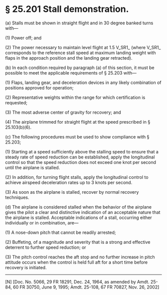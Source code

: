 # § 25.201   Stall demonstration.

(a) Stalls must be shown in straight flight and in 30 degree banked turns with—


(1) Power off; and 


(2) The power necessary to maintain level flight at 1.5 V_SR1_ (where V_SR1_ corresponds to the reference stall speed at maximum landing weight with flaps in the approach position and the landing gear retracted). 


(b) In each condition required by paragraph (a) of this section, it must be possible to meet the applicable requirements of § 25.203 with—


(1) Flaps, landing gear, and deceleration devices in any likely combination of positions approved for operation;


(2) Representative weights within the range for which certification is requested;


(3) The most adverse center of gravity for recovery; and


(4) The airplane trimmed for straight flight at the speed prescribed in § 25.103(b)(6).


(c) The following procedures must be used to show compliance with § 25.203;


(1) Starting at a speed sufficiently above the stalling speed to ensure that a steady rate of speed reduction can be established, apply the longitudinal control so that the speed reduction does not exceed one knot per second until the airplane is stalled.


(2) In addition, for turning flight stalls, apply the longitudinal control to achieve airspeed deceleration rates up to 3 knots per second.


(3) As soon as the airplane is stalled, recover by normal recovery techniques.


(d) The airplane is considered stalled when the behavior of the airplane gives the pilot a clear and distinctive indication of an acceptable nature that the airplane is stalled. Acceptable indications of a stall, occurring either individually or in combination, are—


(1) A nose-down pitch that cannot be readily arrested;


(2) Buffeting, of a magnitude and severity that is a strong and effective deterrent to further speed reduction; or


(3) The pitch control reaches the aft stop and no further increase in pitch attitude occurs when the control is held full aft for a short time before recovery is initiated.



---

[N] [Doc. No. 5066, 29 FR 18291, Dec. 24, 1964, as amended by Amdt. 25-84, 60 FR 30750, June 9, 1995; Amdt. 25-108, 67 FR 70827, Nov. 26, 2002]





